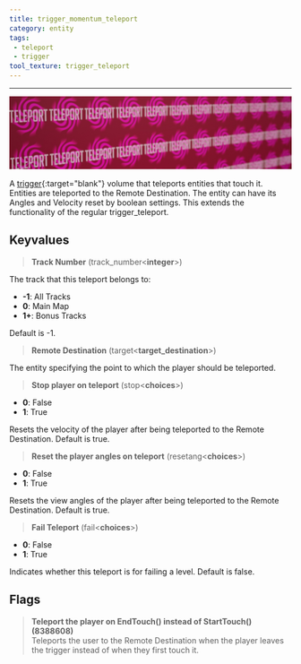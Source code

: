 ```yaml
---
title: trigger_momentum_teleport
category: entity
tags:
 - teleport
 - trigger
tool_texture: trigger_teleport
---
```


----
![teleport trigger](/assets/images/trigger_momentum_teleport/momentum_teleport.jpg)
  
A [trigger](https://developer.valvesoftware.com/wiki/Triggers){:target="blank"} volume that teleports entities that touch it. Entities are teleported to the Remote Destination. The entity can have its Angles and Velocity reset by boolean settings. This extends the functionality of the regular trigger_teleport.


## Keyvalues

>**Track Number** (track_number&lt;**integer**&gt;)

The track that this teleport belongs to: 

 - **-1**: All Tracks
 - **0**: Main Map
 - **1+**: Bonus Tracks

Default is -1.

>**Remote Destination** (target&lt;**target_destination**&gt;)  

The entity specifying the point to which the player should be teleported.

>**Stop player on teleport** (stop&lt;**choices**&gt;)
 - **0**: False
 - **1**: True

Resets the velocity of the player after being teleported to the Remote Destination. Default is true.

>**Reset the player angles on teleport** (resetang&lt;**choices**&gt;)
 - **0**: False
 - **1**: True

Resets the view angles of the player after being teleported to the Remote Destination. Default is true.

>**Fail Teleport** (fail&lt;**choices**&gt;)
 - **0**: False
 - **1**: True

Indicates whether this teleport is for failing a level. Default is false.

## Flags

>**Teleport the player on EndTouch() instead of StartTouch() (8388608)**  
Teleports the user to the Remote Destination when the player leaves the trigger instead of when they first touch it.